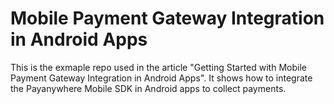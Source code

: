 # Mobile Payment Gateway Integration in Android Apps

This is the exmaple repo used in the article "Getting Started with Mobile Payment Gateway Integration in Android Apps". It shows how to integrate the Payanywhere Mobile SDK in Android apps to collect payments.